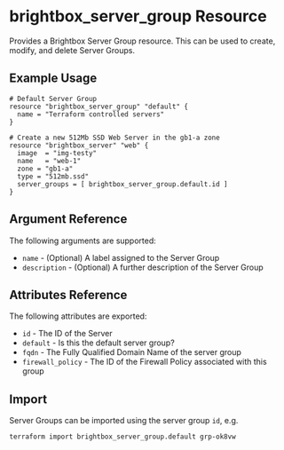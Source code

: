 # brightbox\_server\_group Resource

Provides a Brightbox Server Group resource. This can be used to create,
modify, and delete Server Groups.

## Example Usage

```hcl
# Default Server Group
resource "brightbox_server_group" "default" {
  name = "Terraform controlled servers"
}

# Create a new 512Mb SSD Web Server in the gb1-a zone
resource "brightbox_server" "web" {
  image  = "img-testy"
  name   = "web-1"
  zone = "gb1-a"
  type = "512mb.ssd"
  server_groups = [ brightbox_server_group.default.id ]
}
```

## Argument Reference

The following arguments are supported:

* `name` - (Optional) A label assigned to the Server Group
* `description` - (Optional) A further description of the Server Group


## Attributes Reference

The following attributes are exported:

* `id` - The ID of the Server
* `default` - Is this the default server group?
* `fqdn` - The Fully Qualified Domain Name of the server group
* `firewall_policy` - The ID of the Firewall Policy associated with this group

## Import

Server Groups can be imported using the server group `id`, e.g.

```
terraform import brightbox_server_group.default grp-ok8vw
```
